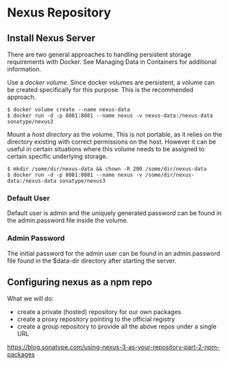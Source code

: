 # Nexus Repository 

## Install Nexus Server

There are two general approaches to handling persistent storage requirements with Docker. See Managing Data in Containers for additional information.

Use a _docker volume_. Since docker volumes are persistent, a volume can be created specifically for this purpose. This is the recommended approach.

```
$ docker volume create --name nexus-data
$ docker run -d -p 8081:8081 --name nexus -v nexus-data:/nexus-data sonatype/nexus3
```

Mount a _host directory_ as the volume. This is not portable, as it relies on the directory existing with correct permissions on the host. However it can be useful in certain situations where this volume needs to be assigned to certain specific underlying storage.

```
$ mkdir /some/dir/nexus-data && chown -R 200 /some/dir/nexus-data
$ docker run -d -p 8081:8081 --name nexus -v /some/dir/nexus-data:/nexus-data sonatype/nexus3
```

### Default User
Default user is admin and the uniquely generated password can be found in the admin.password file inside the volume.

### Admin Password
The initial password for the admin user can be found in an admin.password file found in the $data-dir directory after starting the server.

## Configuring nexus as a npm repo
What we will do:
- create a private (hosted) repository for our own packages
- create a proxy repository pointing to the official registry
- create a group repository to provide all the above repos under a single URL

https://blog.sonatype.com/using-nexus-3-as-your-repository-part-2-npm-packages
